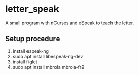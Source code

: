 # letter_speak

A small program with nCurses and eSpeak to teach the letter.

## Setup procedure

1. install espeak-ng
2. sudo apt install libespeak-ng-dev
3. install figlet
4. sudo apt install mbrola mbrola-fr2
